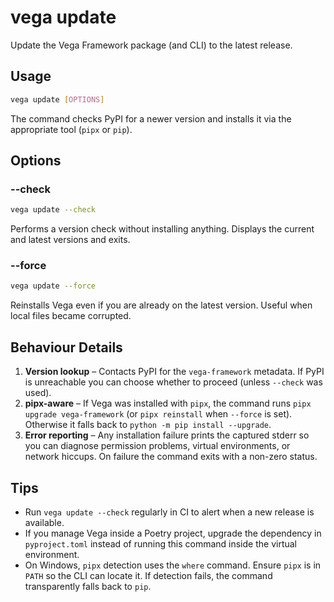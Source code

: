 # vega update

Update the Vega Framework package (and CLI) to the latest release.

## Usage

```bash
vega update [OPTIONS]
```

The command checks PyPI for a newer version and installs it via the appropriate tool (`pipx` or `pip`).

## Options

### --check

```bash
vega update --check
```

Performs a version check without installing anything. Displays the current and latest versions and exits.

### --force

```bash
vega update --force
```

Reinstalls Vega even if you are already on the latest version. Useful when local files became corrupted.

## Behaviour Details

1. **Version lookup** – Contacts PyPI for the `vega-framework` metadata. If PyPI is unreachable you can choose whether to proceed (unless `--check` was used).
2. **pipx-aware** – If Vega was installed with `pipx`, the command runs `pipx upgrade vega-framework` (or `pipx reinstall` when `--force` is set). Otherwise it falls back to `python -m pip install --upgrade`.
3. **Error reporting** – Any installation failure prints the captured stderr so you can diagnose permission problems, virtual environments, or network hiccups. On failure the command exits with a non-zero status.

## Tips

- Run `vega update --check` regularly in CI to alert when a new release is available.
- If you manage Vega inside a Poetry project, upgrade the dependency in `pyproject.toml` instead of running this command inside the virtual environment.
- On Windows, `pipx` detection uses the `where` command. Ensure `pipx` is in `PATH` so the CLI can locate it. If detection fails, the command transparently falls back to `pip`.
